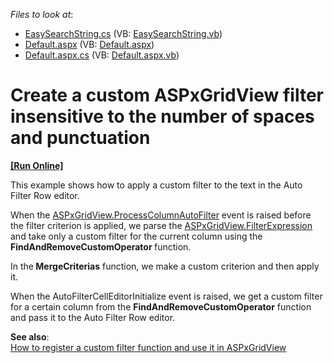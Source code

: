 <!-- default file list -->
*Files to look at*:

* [EasySearchString.cs](./CS/WebSite/App_Code/EasySearchString.cs) (VB: [EasySearchString.vb](./VB/WebSite/App_Code/EasySearchString.vb))
* [Default.aspx](./CS/WebSite/Default.aspx) (VB: [Default.aspx](./VB/WebSite/Default.aspx))
* [Default.aspx.cs](./CS/WebSite/Default.aspx.cs) (VB: [Default.aspx.vb](./VB/WebSite/Default.aspx.vb))
<!-- default file list end -->
# Create a custom ASPxGridView filter insensitive to the number of spaces and punctuation
<!-- run online -->
**[[Run Online]](https://codecentral.devexpress.com/e4836/)**
<!-- run online end -->


<p>This example shows how to apply a custom filter to the text in the Auto Filter Row editor. </p><p>When the <a href="http://documentation.devexpress.com/#AspNet/DevExpressWebASPxGridViewASPxGridView_ProcessColumnAutoFiltertopic"><u>ASPxGridView.ProcessColumnAutoFilter</u></a> event is raised before the filter criterion is applied, we parse the <a href="http://documentation.devexpress.com/#AspNet/DevExpressWebASPxGridViewASPxGridView_FilterExpressiontopic"><u>ASPxGridView.FilterExpression</u></a> and take only a custom filter for the current column using the <strong>FindAndRemoveCustomOperator </strong>function.</p><p>In the<strong> MergeCriterias</strong> function, we make a custom criterion and then apply it. </p><p>When the AutoFilterCellEditorInitialize event is raised, we get a custom filter for a certain column from the <strong>FindAndRemoveCustomOperator</strong> function and pass it to the Auto Filter Row editor.</p><p><strong>See also</strong>:<br />
<a href="https://www.devexpress.com/Support/Center/p/E4099">How to register a custom filter function and use it in ASPxGridView</a></p>

<br/>


